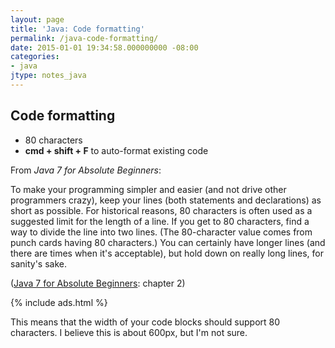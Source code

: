 ```yaml
---
layout: page
title: 'Java: Code formatting'
permalink: /java-code-formatting/
date: 2015-01-01 19:34:58.000000000 -08:00
categories:
- java
jtype: notes_java
---
```


## Code formatting

* 80 characters
* **cmd + shift + F** to auto-format existing code

From _Java 7 for Absolute Beginners_:

To make your programming simpler and easier (and not drive other programmers crazy), keep your lines (both statements and declarations) as short as possible. For historical reasons, 80 characters is often used as a suggested limit for the length of a line. If you get to 80 characters, find a way to divide the line into two lines. (The 80-character value comes from punch cards having 80 characters.) You can certainly have longer lines (and there are times when it's acceptable), but hold down on really long lines, for sanity's sake.

([Java 7 for Absolute Beginners](https://www.safaribooksonline.com/library/view/java-7-for/9781430236863/Chapter02.html#ch2): chapter 2)

{% include ads.html %}

This means that the width of your code blocks should support 80 characters. I believe this is about 600px, but I'm not sure.
